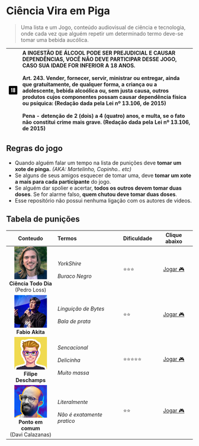 Ciência Vira em Piga
====================

> Uma lista e um Jogo, conteúdo audiovisual de ciência e tecnologia, onde cada vez que alguém repetir um determinado termo deve-se tomar uma bebida aucólica.

| ![18 anos](18.png) | A INGESTÃO DE ÁLCOOL PODE SER PREJUDICIAL E CAUSAR DEPENDÊNCIAS, VOCÊ NÃO DEVE PARTICIPAR DESSE JOGO, CASO SUA IDADE FOR INFERIOR A 18 ANOS. <br/> <br/> Art. 243.  Vender, fornecer, servir, ministrar ou entregar, ainda que gratuitamente, de qualquer forma, a criança ou a adolescente, bebida alcoólica ou, sem justa causa, outros produtos cujos componentes possam causar dependência física ou psíquica:      (Redação dada pela Lei nº 13.106, de 2015) <br/> <br/> Pena - detenção de 2 (dois) a 4 (quatro) anos, e multa, se o fato não constitui crime mais grave.       (Redação dada pela Lei nº 13.106, de 2015) |
| :-: | :----------- |

## Regras do jogo ##

 * Quando alguém falar um tempo na lista de punições deve **tomar um xote de pinga.** _(AKA: Martelinho, Copinho.. etc)_
 * Se alguns de seus amigos esquecer de tomar uma, deve **tomar um xote a mais para cada participante** do jogo.
 * Se alguém dar spolier e acertar, **todos os outros devem tomar duas doses**. Se for alarme falso, **quem chutou deve tomar duas doses**.
 * Esse repositório não possui nenhuma ligação com os autores de videos.

## Tabela de punições ##


| Conteudo | Termos | Dificuldade | Clique abaixo |
| :------: | :----- | :---------- | :---------------: |
| ![](avatars/ciencia-todo-dia.jpg)<br/>**Ciência  Todo Dia**<br/>(Pedro Loss)| _YorkShire_<br/><br/>_Buraco Negro_ | :star::star::star: | [Jogar :video_game:](https://www.youtube.com/c/CienciaTodoDia/videos) |
| ![](avatars/fabio-akita.jpg)<br/>**Fabio Akita**| _Linguição de Bytes<br/><br/>Bala de prata_ | :star::star: | [Jogar :video_game:](https://www.youtube.com/c/FabioAkita1990/videos) |
| ![](avatars/felipe-deschamps.jpg)<br/>**Filipe Deschamps**| _Sencacional<br/><br/>Delicinha<br/><br/>Muito massa_ | :star::star::star::star::star: | [Jogar :video_game:](https://www.youtube.com/c/FilipeDeschamps/videos) |
| ![](avatars/ponto-em-comum.jpg)<br/>**Ponto em comum**<br/>(Davi Calazanas)| _Literalmente_<br/><br/>_Não é exatamente pratico_ | :star::star: | [Jogar :video_game:](https://www.youtube.com/c/PontoemComumcomMigueleosHugobertos/videos) |


